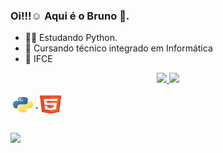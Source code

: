 ### Oi!!!☺ Aqui é o Bruno 👾.

- 🐱‍💻 Estudando Python.
- 🚀 Cursando técnico integrado em Informática
- 🏢 IFCE

<div align="center">
  <a href="https://github.com/BrunoSilvaFelix">
  <img height="150em" src="https://github-readme-stats.vercel.app/api?username=BrunoSilvaFelix&show_icons=true&theme=radical&include_all_commits=true&count_private=true"/>
  <img height="150em" src="https://github-readme-stats.vercel.app/api/top-langs/?username=BrunoSilvaFelix&layout=compact&langs_count=7&theme=radical"/>
</div>
<div style="display: inline_block"><br>
  <img align="center" alt="Rafa-Python" height="30" width="40" src="https://raw.githubusercontent.com/devicons/devicon/master/icons/python/python-original.svg">
  <img align="center" alt="Rafa-HTML" height="30" width="40" src="https://raw.githubusercontent.com/devicons/devicon/master/icons/html5/html5-original.svg">
</div>
  
  ##
  
 <div> 
  <a href="https://www.linkedin.com/in/bruno-da-silva-félix-desenvolvedor" target="_blank"><img src="https://img.shields.io/badge/-LinkedIn-%230077B5?style=for-the-badge&logo=linkedin&logoColor=white" target="_blank"></a> 
 
</div>
